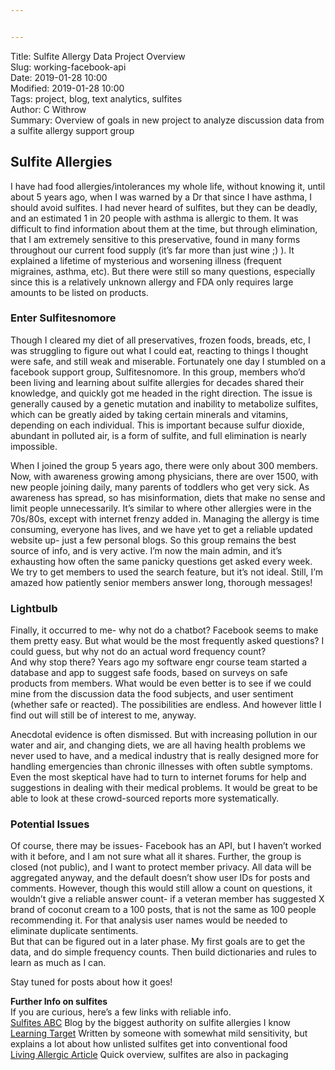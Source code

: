 ```yaml
---


---
```


<p>Title:  Sulfite Allergy Data Project Overview<br>
Slug:  working-facebook-api<br>
Date: 2019-01-28 10:00<br>
Modified:  2019-01-28 10:00<br>
Tags: project, blog, text analytics, sulfites<br>
Author: C Withrow<br>
Summary: Overview of goals in new project to analyze discussion data from a sulfite allergy support group</p>
<h2 id="sulfite-allergies">Sulfite Allergies</h2>
<p>I have had food allergies/intolerances my whole life, without knowing it, until about 5 years ago, when I was warned by a Dr that since I have asthma, I should avoid sulfites. I had never heard of sulfites, but they can be deadly, and an estimated 1 in 20 people with asthma is allergic to them. It was difficult to find information about them at the time, but through elimination, that I am extremely sensitive to this preservative, found in many forms throughout our current food supply (it’s far more than just wine ;) ). It explained a lifetime of mysterious and worsening illness (frequent migraines, asthma, etc). But there were still so many questions, especially since this is a relatively unknown allergy and FDA only requires large amounts to be listed on products.</p>
<h3 id="enter-sulfitesnomore">Enter Sulfitesnomore</h3>
<p>Though I cleared my diet of all preservatives, frozen foods, breads, etc, I was struggling to figure out what I could eat, reacting to things I thought were safe, and still weak and miserable. Fortunately one day I stumbled on a facebook support group, Sulfitesnomore. In this group, members who’d been living and learning about sulfite allergies for decades shared their knowledge, and quickly got me headed in the right direction. The issue is generally caused by a genetic mutation and inability to metabolize sulfites, which can be greatly aided by taking certain minerals and vitamins, depending on each individual. This is important because sulfur dioxide, abundant in polluted air, is a form of sulfite, and full elimination is nearly impossible.</p>
<p>When I joined the group 5 years ago, there were only about 300 members. Now, with awareness growing among physicians, there are over 1500, with new people joining daily, many parents of toddlers who get very sick. As awareness has spread, so has misinformation, diets that make no sense and limit people unnecessarily. It’s similar to where other allergies were in the 70s/80s, except with internet frenzy added in. Managing the allergy is time consuming, everyone has lives, and we have yet to get a reliable updated website up- just a few personal blogs. So this group remains the best source of info, and is very active. I’m now the main admin, and it’s exhausting how often the same panicky questions get asked every week. We try to get members to used the search feature, but it’s not ideal. Still, I’m amazed how patiently senior members answer long, thorough messages!</p>
<h3 id="lightbulb">Lightbulb</h3>
<p>Finally, it occurred to me- why not do a chatbot? Facebook seems to make them pretty easy. But what would be the most frequently asked questions? I could guess, but why not do an actual word frequency count?<br>
And why stop there? Years ago my software engr course team started a database and app to suggest safe foods, based on surveys on safe products from members. What would be even better is to see if we could mine from the discussion data the food subjects, and user sentiment (whether safe or reacted). The possibilities are endless. And however little I find out will still be of interest to me, anyway.</p>
<p>Anecdotal evidence is often dismissed. But with increasing pollution in our water and air, and changing diets, we are all having health problems we never used to have, and a medical industry that is really designed more for handling emergencies than chronic illnesses with often subtle symptoms. Even the most skeptical have had to turn to internet forums for help and suggestions in dealing with their medical problems. It would be great to be able to look at these crowd-sourced reports more systematically.</p>
<h3 id="potential-issues">Potential Issues</h3>
<p>Of course, there may be issues- Facebook has an API, but I haven’t worked with it before, and I am not sure what all it shares. Further, the group is closed (not public), and I want to protect member privacy. All data will be aggregated anyway, and the default doesn’t show user IDs for posts and comments. However, though this would still allow a count on questions, it wouldn’t give a reliable answer count- if a veteran member has suggested X brand of coconut cream to a 100 posts, that is not the same as 100 people recommending it. For that analysis user names would be needed to eliminate duplicate sentiments.<br>
But that can be figured out in a later phase. My first goals are to get the data, and do simple frequency counts. Then build dictionaries and rules to learn as much as I can.</p>
<p>Stay tuned for posts about how it goes!</p>
<p><strong>Further Info on sulfites</strong><br>
If you are curious, here’s a few links with reliable info.<br>
<a href="https://sulfitesabc.com/">Sulfites ABC</a> Blog by the biggest authority on sulfite allergies I know<br>
<a href="http://www.learningtarget.com/nosulfites/">Learning Target</a> Written by someone with somewhat mild sensitivity, but explains a lot about how unlisted sulfites get into conventional food<br>
<a href="https://www.allergicliving.com/2010/07/02/sulphite-allergy-cooking-up-trouble/">Living Allergic Article</a> Quick overview, sulfites are also in packaging</p>

